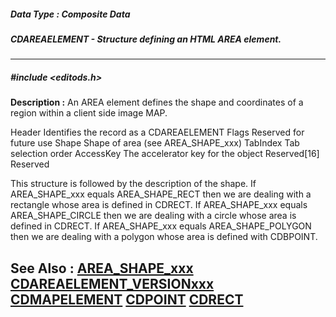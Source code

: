 ##### Data Type : Composite Data
##### CDAREAELEMENT - Structure defining an HTML AREA element.
---
##### #include <editods.h>
**Description :**
An AREA element defines the shape and coordinates of a region within a client 
side image MAP. 

Header  Identifies the record as a CDAREAELEMENT
Flags  Reserved for future use
Shape  Shape of area (see AREA_SHAPE_xxx)
TabIndex  Tab selection order
AccessKey  The accelerator key for the object
Reserved[16] Reserved

This structure is followed by the description of the shape.  If AREA_SHAPE_xxx 
equals AREA_SHAPE_RECT then we are dealing with a rectangle whose area is 
defined in CDRECT.  If AREA_SHAPE_xxx equals AREA_SHAPE_CIRCLE then we are 
dealing with a circle whose area is defined in CDRECT.  If AREA_SHAPE_xxx 
equals AREA_SHAPE_POLYGON then we are dealing with a polygon whose area is 
defined with CDBPOINT.

**See Also :**
[AREA_SHAPE_xxx](D:/md_files/AREA_SHAPE_xxx.md)
[CDAREAELEMENT_VERSIONxxx](D:/md_files/CDAREAELEMENT_VERSIONxxx.md)
[CDMAPELEMENT](D:/md_files/CDMAPELEMENT.md)
[CDPOINT](D:/md_files/CDPOINT.md)
[CDRECT](D:/md_files/CDRECT.md)
---
